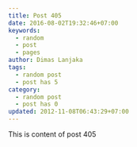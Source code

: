 ```yaml
---
title: Post 405
date: 2016-08-02T19:32:46+07:00
keywords:
  - random
  - post
  - pages
author: Dimas Lanjaka
tags:
  - random post
  - post has 5
category:
  - random post
  - post has 0
updated: 2012-11-08T06:43:29+07:00
---
```

This is content of post 405